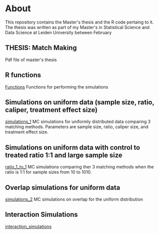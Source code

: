 # About
This repository contains the Master's thesis and the R code pertaing to it. The thesis was written as part of my Master's in Statistical Science and Data Science at Leiden University between February 



## THESIS: Match Making
Pdf file of master's thesis


## R functions
[Functions](/matching_simulation_functions.R)
Functions for performing the simulations

## Simulations on uniform data (sample size, ratio, caliper, treatment effect size)
[simulations_1](https://github.com/laura-ruth/LJS_thesis/blob/main/simulations1.Rmd)
MC simulations for uniformly distributed data comparing 3 matching methods. Parameters are sample size, ratio, caliper size, and treatment effect size. 

## Simulations on uniform data with control to treated ratio 1:1 and large sample size
[ratio_1_to_1](https://github.com/laura-ruth/LJS_thesis/blob/main/unif_large_n_ratio1.Rmd)
MC simulations comparing ther 3 matching methods when the ratio is 1:1 for sample sizes from 10 to 1010. 

## Overlap simulations for uniform data
[simulations_2](/simulations2_overlap_uniform.Rmd)
MC simulations on overlap for the uniform distribution

## Interaction Simulations
[interaction_simulations](https://github.com/laura-ruth/LJS_thesis/blob/main/Interaction_Simulations.Rmd)



